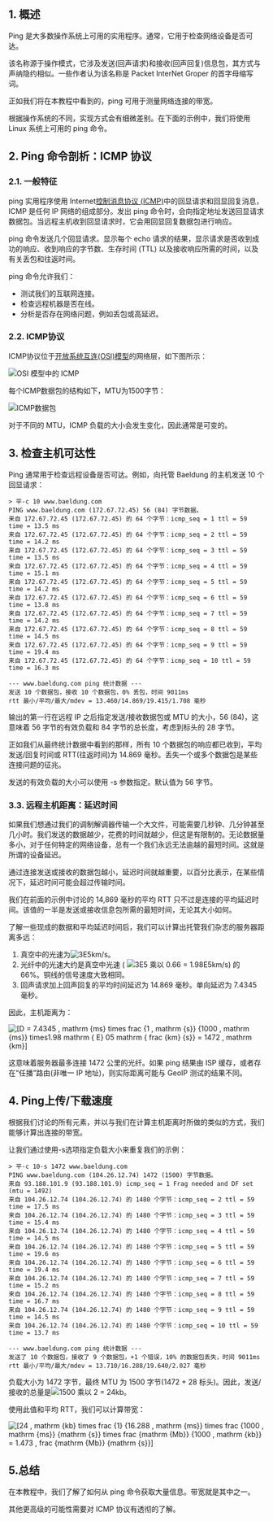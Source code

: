 ## 1. 概述

Ping 是大多数操作系统上可用的实用程序。通常，它用于检查网络设备是否可达。

该名称源于操作模式，它涉及发送(回声请求)和接收(回声回复)信息包，其方式与声纳隐约相似。一些作者认为该名称是 Packet InterNet Groper 的首字母缩写词。

正如我们将在本教程中看到的，ping 可用于测量网络连接的带宽。

根据操作系统的不同，实现方式会有细微差别。在下面的示例中，我们将使用 Linux 系统上可用的 ping 命令。

## 2. Ping 命令剖析：ICMP 协议

### 2.1. 一般特征

ping 实用程序使用 Internet[控制消息协议 (ICMP)](https://en.wikipedia.org/wiki/Internet_Control_Message_Protocol)中的回显请求和回显回复消息，ICMP 是任何 IP 网络的组成部分。发出 ping 命令时，会向指定地址发送回显请求数据包。当远程主机收到回显请求时，它会用回显回复数据包进行响应。

ping 命令发送几个回显请求。显示每个 echo 请求的结果，显示请求是否收到成功的响应、收到响应的字节数、生存时间 (TTL) 以及接收响应所需的时间，以及有关丢包和往返时间。

ping 命令允许我们：

-   测试我们的互联网连接。
-   检查远程机器是否在线。
-   分析是否存在网络问题，例如丢包或高延迟。

### 2.2. ICMP协议

ICMP协议位于[开放系统互连(OSI)模型](https://en.wikipedia.org/wiki/OSI_model)的网络层，如下图所示：

![OSI 模型中的 ICMP](https://www.baeldung.com/wp-content/uploads/sites/4/2021/10/ICMP-in-OSI-model.svg)

每个ICMP数据包的结构如下，MTU为1500字节：

![ICMP数据包](https://www.baeldung.com/wp-content/uploads/sites/4/2021/10/ICMP-packet.svg)

对于不同的 MTU，ICMP 负载的大小会发生变化，因此通常是可变的。

## 3. 检查主机可达性

Ping 通常用于检查远程设备是否可达。例如，向托管 Baeldung 的主机发送 10 个回显请求：

```
> 平-c 10 www.baeldung.com
PING www.baeldung.com (172.67.72.45) 56 (84) 字节数据。
来自 172.67.72.45 (172.67.72.45) 的 64 个字节：icmp_seq = 1 ttl = 59 time = 13.5 ms
来自 172.67.72.45 (172.67.72.45) 的 64 个字节：icmp_seq = 2 ttl = 59 time = 14.2 ms
来自 172.67.72.45 (172.67.72.45) 的 64 个字节：icmp_seq = 3 ttl = 59 time = 13.5 ms
来自 172.67.72.45 (172.67.72.45) 的 64 个字节：icmp_seq = 4 ttl = 59 time = 15.1 ms
来自 172.67.72.45 (172.67.72.45) 的 64 个字节：icmp_seq = 5 ttl = 59 time = 14.2 ms
来自 172.67.72.45 (172.67.72.45) 的 64 个字节：icmp_seq = 6 ttl = 59 time = 13.8 ms
来自 172.67.72.45 (172.67.72.45) 的 64 个字节：icmp_seq = 7 ttl = 59 time = 14.2 ms
来自 172.67.72.45 (172.67.72.45) 的 64 个字节：icmp_seq = 8 ttl = 59 time = 14.5 ms
来自 172.67.72.45 (172.67.72.45) 的 64 个字节：icmp_seq = 9 ttl = 59 time = 19.4 ms
来自 172.67.72.45 (172.67.72.45) 的 64 个字节：icmp_seq = 10 ttl = 59 time = 16.3 ms

--- www.baeldung.com ping 统计数据 ---
发送 10 个数据包，接收 10 个数据包，0% 丢包，时间 9011ms
rtt 最小/平均/最大/mdev = 13.460/14.869/19.415/1.708 毫秒
```

输出的第一行在远程 IP 之后指定发送/接收数据包或 MTU 的大小，56 (84)，这意味着 56 字节的有效负载和 84 字节的总长度，考虑到标头的 28 字节。

正如我们从最终统计数据中看到的那样，所有 10 个数据包的响应都已收到，平均发送/回复时间或 RTT(往返时间)为 14.869 毫秒。丢失一个或多个数据包是某些连接问题的征兆。

发送的有效负载的大小可以使用 -s 参数指定。默认值为 56 字节。

### 3.3. 远程主机距离：延迟时间

如果我们想通过我们的调制解调器传输一个大文件，可能需要几秒钟、几分钟甚至几小时。我们发送的数据越少，花费的时间就越少，但这是有限制的。无论数据量多小，对于任何特定的网络设备，总有一个我们永远无法逾越的最短时间。这就是所谓的设备延迟。

通过连接发送或接收的数据包越小，延迟时间就越重要，以百分比表示，在某些情况下，延迟时间可能会超过传输时间。

我们在前面的示例中讨论的 14,869 毫秒的平均 RTT 只不过是连接的平均延迟时间。该值的一半是发送或接收信息包所需的最短时间，无论其大小如何。

了解一些现成的数据和平均延迟时间后，我们可以计算出托管我们杂志的服务器距离多远：

1.  真空中的光速为![3E5](https://www.baeldung.com/wp-content/ql-cache/quicklatex.com-636d177df47c2c8a72c1c2a7cd17a2f8_l3.svg)km/s。
2.  光纤中的光速大约是真空中光速 ( ![3E5 乘以 0.66 = 1.98E5](https://www.baeldung.com/wp-content/ql-cache/quicklatex.com-4952632fa73b94675191cf5d16f78615_l3.svg)km/s) 的 66%。铜线的信号速度大致相同。
3.  回声请求加上回声回复的平均时间延迟为 14.869 毫秒。单向延迟为 7.4345 毫秒。

因此，主机距离为：

 ![[D = 7.4345 , mathrm {ms} times frac {1 , mathrm {s}} {1000 , mathrm {ms}} times1.98 mathrm { E} 05 mathrm { frac {km} {s}} = 1472 , mathrm {km}]](https://www.baeldung.com/wp-content/ql-cache/quicklatex.com-3a1ae47ae8eb551200c706af08dd505b_l3.svg)

这意味着服务器最多连接 1472 公里的光纤。如果 ping 结果由 ISP 缓存，或者存在“任播”路由(非唯一 IP 地址)，则实际距离可能与 GeoIP 测试的结果不同。

## 4. Ping上传/下载速度

根据我们讨论的所有元素，并以与我们在计算主机距离时所做的类似的方式，我们能够计算出连接的带宽。

让我们通过使用-s选项指定负载大小来重复我们的示例：

```
> 平-c 10-s 1472 www.baeldung.com
PING www.baeldung.com (104.26.12.74) 1472 (1500) 字节数据。
来自 93.188.101.9 (93.188.101.9) icmp_seq = 1 Frag needed and DF set (mtu = 1492)
来自 104.26.12.74 (104.26.12.74) 的 1480 个字节：icmp_seq = 2 ttl = 59 time = 17.5 ms
来自 104.26.12.74 (104.26.12.74) 的 1480 个字节：icmp_seq = 3 ttl = 59 time = 15.4 ms
来自 104.26.12.74 (104.26.12.74) 的 1480 个字节：icmp_seq = 4 ttl = 59 time = 14.5 ms
来自 104.26.12.74 (104.26.12.74) 的 1480 个字节：icmp_seq = 5 ttl = 59 time = 19.6 ms
来自 104.26.12.74 (104.26.12.74) 的 1480 个字节：icmp_seq = 6 ttl = 59 time = 19.4 ms
来自 104.26.12.74 (104.26.12.74) 的 1480 个字节：icmp_seq = 7 ttl = 59 time = 15.2 ms
来自 104.26.12.74 (104.26.12.74) 的 1480 个字节：icmp_seq = 8 ttl = 59 time = 16.7 ms
来自 104.26.12.74 (104.26.12.74) 的 1480 个字节：icmp_seq = 9 ttl = 59 time = 14.5 ms
来自 104.26.12.74 (104.26.12.74) 的 1480 个字节：icmp_seq = 10 ttl = 59 time = 13.7 ms

--- www.baeldung.com ping 统计数据 ---
发送了 10 个数据包，接收了 9 个数据包，+1 个错误，10% 的数据包丢失，时间 9011ms
rtt 最小/平均/最大/mdev = 13.710/16.288/19.640/2.027 毫秒
```

负载大小为 1472 字节，最终 MTU 为 1500 字节(1472 + 28 标头)。因此，发送/接收的总量是![1500 乘以 2 = 24](https://www.baeldung.com/wp-content/ql-cache/quicklatex.com-54163f9864d37566d76547f74680a7e4_l3.svg)kb。

使用此值和平均 RTT，我们可以计算带宽：

 ![[24 , mathrm {kb} times frac {1} {16.288 , mathrm {ms}} times frac {1000 , mathrm {ms}} {mathrm {s}} times frac {mathrm {Mb}} {1000 , mathrm {kb}} = 1.473 , frac {mathrm {Mb}} {mathrm {s}}]](https://www.baeldung.com/wp-content/ql-cache/quicklatex.com-3abb6a1b040b1574b37dd22b2146cd57_l3.svg)

## 5.总结

在本教程中，我们了解了如何从 ping 命令获取大量信息。带宽就是其中之一。

其他更高级的可能性需要对 ICMP 协议有透彻的了解。